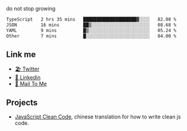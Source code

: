 do not stop growing


<!--START_SECTION:waka-->

```txt
TypeScript   2 hrs 35 mins   ████████████████████▓░░░░   82.08 %
JSON         16 mins         ██▒░░░░░░░░░░░░░░░░░░░░░░   08.68 %
YAML         9 mins          █▒░░░░░░░░░░░░░░░░░░░░░░░   05.24 %
Other        7 mins          █░░░░░░░░░░░░░░░░░░░░░░░░   04.00 %
```

<!--END_SECTION:waka-->

## Link me

- [🏖️ Twitter](https://twitter.com/yuetong3yu)
- [🧳 Linkedin](https://www.linkedin.com/in/yuetong3yu)
- [📧 Mail To Me](mailto:yuetong3yu@gmail.com)


## Projects 

- [JavaScript Clean Code](https://js-clean-code-cn.vercel.app/), chinese translation for how to write clean js code.

